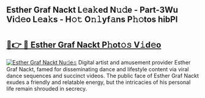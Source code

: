 ## Esther Graf Nackt L𝚎a𝚔ed N𝚞𝚍e - Part-3Wu Vi𝚍𝚎o L𝚎a𝚔s - H𝚘𝚝 O𝚗𝚕yf𝚊ns P𝚑𝚘tos hibPl

# <h2><a href="http://kfchx0.oniu.top/?m=Esther+Graf+Nackt">🔗👉 🔴 Esther Graf Nackt P𝚑ot𝚘𝚜 V𝚒d𝚎o</a></h2>

[![Esther Graf Nackt Nu𝚍e𝚜](https://i.imgur.com/0qMVB7G.gif)](http://kfchx0.oniu.top/?m=Esther+Graf+Nackt)
Digital artist and amusement provider Esther Graf Nackt, famed for disseminating dance and lifestyle content via viral dance sequences and succinct videos. The public face of Esther Graf Nackt exudes a friendly and relatable energy, but the intricacies of his personal life remain shrouded in secrecy.  
